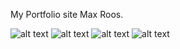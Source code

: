 My Portfolio site Max Roos. 

![alt text](https://cdn.discordapp.com/attachments/746464734664065175/1082282170313355344/image.png)
![alt text](https://cdn.discordapp.com/attachments/746464734664065175/1082282479030898718/image.png)
![alt text](https://media.discordapp.net/attachments/746464734664065175/1081725952754712756/image.png?width=1247&height=903)
![alt text](https://cdn.discordapp.com/attachments/746464734664065175/1081933835723350077/image.png)
